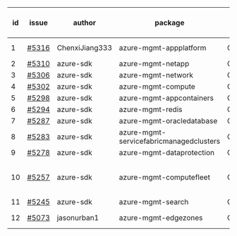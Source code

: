 | id | issue | author | package | assignee | bot advice | created date of issue | target release date | date from target |
| ------ | ------ | ------ | ------ | ------ | ------ | ------ | ------ | :-----: |
| 1 | [#5316](https://github.com/Azure/sdk-release-request/issues/5316) | ChenxiJiang333 | azure-mgmt-appplatform | ChenxiJiang333 |  | 07-03 | fail to get. |  |
| 2 | [#5310](https://github.com/Azure/sdk-release-request/issues/5310) | azure-sdk | azure-mgmt-netapp | ChenxiJiang333 |  | 06-27 | 07-26 |  |
| 3 | [#5306](https://github.com/Azure/sdk-release-request/issues/5306) | azure-sdk | azure-mgmt-network | ChenxiJiang333 |  | 06-27 | 07-25 |  |
| 4 | [#5302](https://github.com/Azure/sdk-release-request/issues/5302) | azure-sdk | azure-mgmt-compute | ChenxiJiang333 |  | 06-26 | 07-26 |  |
| 5 | [#5298](https://github.com/Azure/sdk-release-request/issues/5298) | azure-sdk | azure-mgmt-appcontainers | ChenxiJiang333 |  | 06-25 | 07-26 |  |
| 6 | [#5294](https://github.com/Azure/sdk-release-request/issues/5294) | azure-sdk | azure-mgmt-redis | ChenxiJiang333 |  | 06-25 | 07-25 |  |
| 7 | [#5287](https://github.com/Azure/sdk-release-request/issues/5287) | azure-sdk | azure-mgmt-oracledatabase | ChenxiJiang333 | FirstGA. | 06-21 | 06-28 |  |
| 8 | [#5283](https://github.com/Azure/sdk-release-request/issues/5283) | azure-sdk | azure-mgmt-servicefabricmanagedclusters | ChenxiJiang333 |  | 06-20 | 07-26 |  |
| 9 | [#5278](https://github.com/Azure/sdk-release-request/issues/5278) | azure-sdk | azure-mgmt-dataprotection | ChenxiJiang333 |  | 06-14 | 07-26 |  |
| 10 | [#5257](https://github.com/Azure/sdk-release-request/issues/5257) | azure-sdk | azure-mgmt-computefleet | ChenxiJiang333 | FirstBeta. HoldOn. ForCLI. TypeSpec. | 06-05 | 06-21 |  |
| 11 | [#5245](https://github.com/Azure/sdk-release-request/issues/5245) | azure-sdk | azure-mgmt-search | ChenxiJiang333 | HoldOn. | 06-04 | 06-21 |  |
| 12 | [#5073](https://github.com/Azure/sdk-release-request/issues/5073) | jasonurban1 | azure-mgmt-edgezones | ChenxiJiang333 | FirstBeta. TypeSpec. | 03-22 | 06-26 |  |
